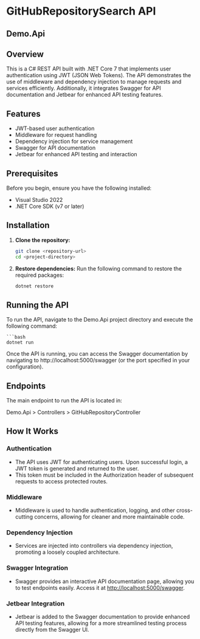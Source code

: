 # GitHubRepositorySearch API
## Demo.Api
## Overview

This is a C# REST API built with .NET Core 7 that implements user authentication using JWT (JSON Web Tokens). The API demonstrates the use of middleware and dependency injection to manage requests and services efficiently. Additionally, it integrates Swagger for API documentation and Jetbear for enhanced API testing features.

## Features

- JWT-based user authentication
- Middleware for request handling
- Dependency injection for service management
- Swagger for API documentation
- Jetbear for enhanced API testing and interaction

## Prerequisites

Before you begin, ensure you have the following installed:

- Visual Studio 2022
- .NET Core SDK (v7 or later)

## Installation

1. **Clone the repository:**

   ```bash
   git clone <repository-url>
   cd <project-directory>

2. **Restore dependencies:**
Run the following command to restore the required packages:
   ```bash
   dotnet restore

## Running the API
To run the API, navigate to the Demo.Api project directory and execute the following command:

    ```bash
    dotnet run
Once the API is running, you can access the Swagger documentation by navigating to http://localhost:5000/swagger (or the port specified in your configuration).

## Endpoints
The main endpoint to run the API is located in:

Demo.Api > Controllers > GitHubRepositoryController

## How It Works

### Authentication
- The API uses JWT for authenticating users. Upon successful login, a JWT token is generated and returned to the user.
- This token must be included in the Authorization header of subsequent requests to access protected routes.

### Middleware
- Middleware is used to handle authentication, logging, and other cross-cutting concerns, allowing for cleaner and more maintainable code.

### Dependency Injection
- Services are injected into controllers via dependency injection, promoting a loosely coupled architecture.

### Swagger Integration
- Swagger provides an interactive API documentation page, allowing you to test endpoints easily. Access it at [http://localhost:5000/swagger](http://localhost:5000/swagger).

### Jetbear Integration
- Jetbear is added to the Swagger documentation to provide enhanced API testing features, allowing for a more streamlined testing process directly from the Swagger UI.

